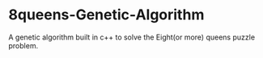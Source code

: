 # 8queens-Genetic-Algorithm
A genetic algorithm built in c++ to solve the Eight(or more) queens puzzle problem. 
